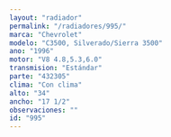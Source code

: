 ```yaml
---
layout: "radiador"
permalink: "/radiadores/995/"
marca: "Chevrolet"
modelo: "C3500, Silverado/Sierra 3500"
ano: "1996"
motor: "V8 4.8,5.3,6.0"
transmision: "Estándar"
parte: "432305"
clima: "Con clima"
alto: "34"
ancho: "17 1/2"
observaciones: ""
id: "995"
---
```


